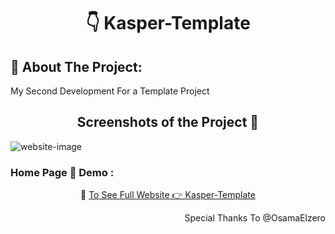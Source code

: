 <h1 align="center"> 👇 Kasper-Template</h1>

<h2>📄 About The Project:</h2>
<p>My Second Development For a Template Project</p>
<h2 align="center">Screenshots of the Project 📸</h2>
<img src="https://i.imgur.com/Dd7DXmW.png" alt="website-image">

<h3> Home Page 🏡 Demo :</h3>
<div align="center">🎁 <a href="https://ahmedmido77.github.io/Kasper-Template/"> To See Full Website 👉 Kasper-Template</a></div>
<p align="right">Special Thanks To @OsamaElzero</p>
